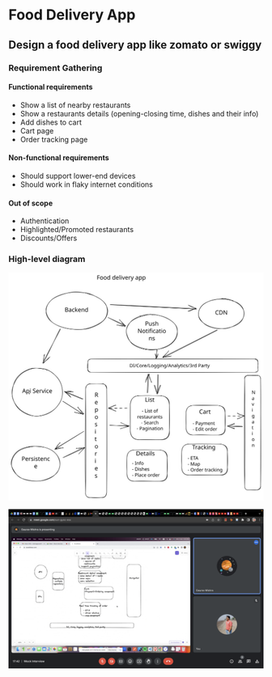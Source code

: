 # Food Delivery App

## Design a food delivery app like zomato or swiggy

### Requirement Gathering

#### Functional requirements
- Show a list of nearby restaurants
- Show a restaurants details (opening-closing time, dishes and their info)
- Add dishes to cart
- Cart page
- Order tracking page

#### Non-functional requirements
- Should support lower-end devices
- Should work in flaky internet conditions

#### Out of scope
- Authentication
- Highlighted/Promoted restaurants
- Discounts/Offers

### High-level diagram

![Food delivery app high-level diagram](../images/food-delivery-app.svg)


![Food delivery app](../images/food-ordering-app.png)

